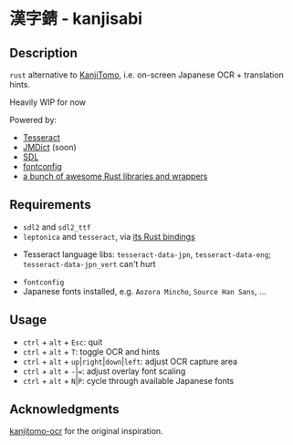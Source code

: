 # 漢字錆 - kanjisabi

## Description

`rust` alternative to [KanjiTomo](https://www.kanjitomo.net/), i.e. on-screen Japanese OCR + translation hints.

Heavily WIP for now

Powered by:
- [Tesseract](https://github.com/tesseract-ocr/tesseract)
- [JMDict](http://edrdg.org/jmdict/j_jmdict.html) (soon)
- [SDL](https://www.libsdl.org/)
- [fontconfig](https://www.freedesktop.org/wiki/Software/fontconfig/)
- [a bunch of awesome Rust libraries and wrappers](Cargo.toml)

## Requirements

* `sdl2` and `sdl2_ttf`
* `leptonica` and `tesseract`, via [its Rust bindings](https://docs.rs/tesseract/latest/tesseract/index.html)
+ Tesseract language libs: `tesseract-data-jpn`, `tesseract-data-eng`; `tesseract-data-jpn_vert` can't hurt
* `fontconfig`
* Japanese fonts installed, e.g. `Aozora Mincho`, `Source Han Sans`, ...

## Usage

* `ctrl` + `alt` + `Esc`: quit
* `ctrl` + `alt` + `T`: toggle OCR and hints
* `ctrl` + `alt` + `up`|`right`|`down`|`left`: adjust OCR capture area
* `ctrl` + `alt` + `-`|`=`: adjust overlay font scaling
* `ctrl` + `alt` + `N`|`P`: cycle through available Japanese fonts

## Acknowledgments

[kanjitomo-ocr](https://github.com/sakarika/kanjitomo-ocr) for the original inspiration.
